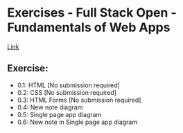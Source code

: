 # Exercises - Full Stack Open - Fundamentals of Web Apps

[Link](https://fullstackopen.com/en/part0/fundamentals_of_web_apps#exercises-0-1-0-6)

## Exercise:
* 0.1: HTML [No submission required]
* 0.2: CSS [No submission required]
* 0.3: HTML Forms [No submission required]
* 0.4: New note diagram
* 0.5: Single page app diagram
* 0.6: New note in Single page app diagram